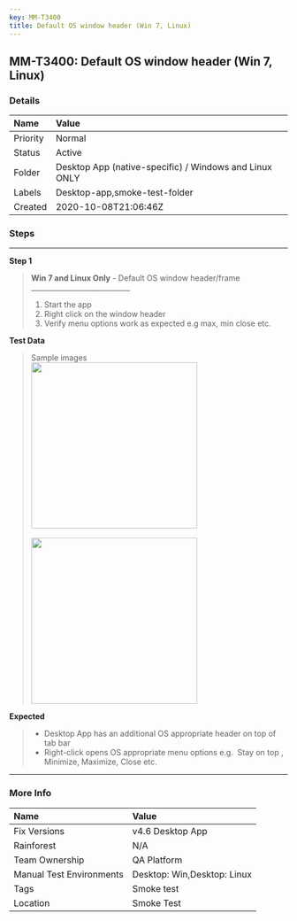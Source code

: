 ```yaml
---
key: MM-T3400
title: Default OS window header (Win 7, Linux)
---
```


## MM-T3400: Default OS window header (Win 7, Linux)

### Details

| Name     | Value                                                  |
| :------- | :----------------------------------------------------- |
| Priority | Normal                                                 |
| Status   | Active                                                 |
| Folder   | Desktop App (native-specific) / Windows and Linux ONLY |
| Labels   | Desktop-app,smoke-test-folder                          |
| Created  | 2020-10-08T21:06:46Z                                   |

### Steps

<hr/>

**Step 1**

> <article><strong>Win 7 and Linux Only</strong> - Default OS window header/frame<br>____________________________<ol><li>Start the app&nbsp;</li><li>Right click on the window header&nbsp;</li><li>Verify menu options work as expected e.g max, min close etc.</li></ol></article>

**Test Data**

> <article>Sample images<br><img src="https://smartbear-tm4j-prod-us-west-2-attachment-rich-text.s3.us-west-2.amazonaws.com/embedded-f3277290f945470c4add5d21ef3dc7ca7b74388fc7152bfb6b99ae58c66a95a8-1602191121497-Capture.PNG" style="width: 300px;" class="fr-fil fr-dib"><br><br><img src="https://smartbear-tm4j-prod-us-west-2-attachment-rich-text.s3.us-west-2.amazonaws.com/embedded-f3277290f945470c4add5d21ef3dc7ca7b74388fc7152bfb6b99ae58c66a95a8-1602191002091-Screenshot+2020-10-08+165313.png" style="width: 300px;" class="fr-fil fr-dib"></article>

**Expected**

> <article><ul><li>Desktop App has an additional OS appropriate header on top of tab bar</li><li>Right-click opens OS appropriate menu options e.g. &nbsp;Stay on top , Minimize, Maximize, Close etc.</li></ul></article>

<hr/>

### More Info

| Name                     | Value                       |
| :----------------------- | :-------------------------- |
| Fix Versions             | v4.6 Desktop App            |
| Rainforest               | N/A                         |
| Team Ownership           | QA Platform                 |
| Manual Test Environments | Desktop: Win,Desktop: Linux |
| Tags                     | Smoke test                  |
| Location                 | Smoke Test                  |

